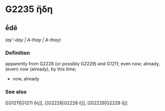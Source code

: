 # G2235 ἤδη

## ḗdē

_(ay'-day | A-thay | A-thay)_

### Definition

apparently from G2228 (or possibly G2229) and G1211; even now; already, (even) now (already), by this time; 

- now, already

### See also

[[G1211|G1211 δή]], [[G2228|G2228 ἤ]], [[G2229|G2229 ἦ]]
